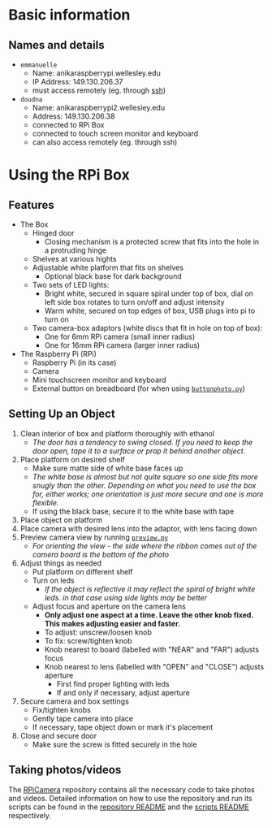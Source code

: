 # Basic information

## Names and details
- `emmanuelle`
    - Name: anikaraspberrypi.wellesley.edu
    - IP Address: 149.130.206.37
    - must access remotely (eg. through [ssh](https://www.raspberrypi.com/documentation/computers/remote-access.html#ssh))
- `doudna`
    - Name: anikaraspberrypi2.wellesley.edu
    - Address: 149.130.206.38    
    - connected to RPi Box
    - connected to touch screen monitor and keyboard
    - can also access remotely (eg. through ssh)

# Using the RPi Box

## Features
 - The Box
    - Hinged door
        - Closing mechanism is a protected screw that fits into the hole in a protruding hinge
    - Shelves at various hights
    - Adjustable white platform that fits on shelves
        - Optional black base for dark background
    - Two sets of LED lights:
        - Bright white, secured in square spiral under top of box, dial on left side box rotates to turn on/off and adjust intensity
        - Warm white, secured on top edges of box, USB plugs into pi to turn on
    - Two camera-box adaptors (white discs that fit in hole on top of box):
        - One for 6mm RPi camera (small inner radius)
        - One for 16mm RPi camera (larger inner radius)
- The Raspberry Pi (RPi)
    - Raspberry Pi (in its case)
    - Camera
    - Mini touchscreen monitor and keyboard
    - External button on breadboard (for when using [`buttonphoto.py`](https://github.com/Klepac-Ceraj-Lab/RPiCamera/tree/main/scripts#buttonphoto))

## Setting Up an Object
1. Clean interior of box and platform thoroughly with ethanol
    - *The door has a tendency to swing closed. If you need to keep the door open, tape it to a surface or prop it behind another object.*
2. Place platform on desired shelf
    - Make sure matte side of white base faces up
    - *The white base is almost but not quite square so one side fits more snugly than the other. Depending on what you need to use the box for, either works; one orientation is just more secure and one is more flexible.*
    - If using the black base, secure it to the white base with tape
3. Place object on platform
4. Place camera with desired lens into the adaptor, with lens facing down
5. Preview camera view by running [`preview.py`](https://github.com/Klepac-Ceraj-Lab/RPiCamera/tree/main/scripts#preview)
    - *For orienting the view - the side where the ribbon comes out of the camera board is the bottom of the photo*
6. Adjust things as needed
    - Put platform on different shelf
    - Turn on leds
        - *If the object is reflective it may reflect the spiral of bright white leds. in that case using side lights may be better*
    - Adjust focus and aperture on the camera lens
        - **Only adjust one aspect at a time. Leave the other knob fixed. This makes adjusting easier and faster.**
        - To adjust: unscrew/loosen knob
        - To fix: screw/tighten knob
        - Knob nearest to board (labelled with "NEAR" and "FAR") adjusts focus
        - Knob nearest to lens (labelled with "OPEN" and "CLOSE") adjusts aperture
            - First find proper lighting with leds
            - If and only if necessary, adjust aperture
7. Secure camera and box settings
    - Fix/tighten knobs
    - Gently tape camera into place
    - If necessary, tape object down or mark it's placement
8. Close and secure door
    - Make sure the screw is fitted securely in the hole

## Taking photos/videos

The [RPiCamera](https://github.com/Klepac-Ceraj-Lab/RPiCamera) repository contains all the necessary code to take photos and videos.
Detailed information on how to use the repository and run its scripts can be found in the [repository README](https://github.com/Klepac-Ceraj-Lab/RPiCamera/blob/main/README.md) and the [scripts README](https://github.com/Klepac-Ceraj-Lab/RPiCamera/blob/main/scripts/README.md) respectively.